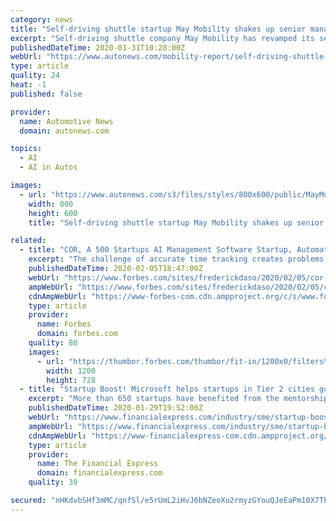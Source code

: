 ```yaml
---
category: news
title: "Self-driving shuttle startup May Mobility shakes up senior management"
excerpt: "Self-driving shuttle company May Mobility has revamped its senior management team. COO Alisyn Malek will leave her position with the company at the end of this week, but will retain an advisory role. Her departure follows the exit of former chief technology officer Steve Vozar, who left last week. Both are co-founders of the company."
publishedDateTime: 2020-01-31T10:28:00Z
webUrl: "https://www.autonews.com/mobility-report/self-driving-shuttle-startup-may-mobility-shakes-senior-management"
type: article
quality: 24
heat: -1
published: false

provider:
  name: Automotive News
  domain: autonews.com

topics:
  - AI
  - AI in Autos

images:
  - url: "https://www.autonews.com/s3/files/styles/800x600/public/MayMobility-MAIN_i_0.jpg"
    width: 800
    height: 600
    title: "Self-driving shuttle startup May Mobility shakes up senior management"

related:
  - title: "COR, A 500 Startups AI Management Software Startup, Automates Time Tracking For Firms"
    excerpt: "The challenge of accurate time tracking creates problems for creative agencies in taking on new projects. Three cofounders from 500 Startups have created software to ensure these firms can increase their profitability as they scale to take on more work."
    publishedDateTime: 2020-02-05T18:47:00Z
    webUrl: "https://www.forbes.com/sites/frederickdaso/2020/02/05/cor-a-500-startups-ai-management-software-startup-automates-time-tracking-for-firms/?ss=under30"
    ampWebUrl: "https://www.forbes.com/sites/frederickdaso/2020/02/05/cor-a-500-startups-ai-management-software-startup-automates-time-tracking-for-firms/amp/"
    cdnAmpWebUrl: "https://www-forbes-com.cdn.ampproject.org/c/s/www.forbes.com/sites/frederickdaso/2020/02/05/cor-a-500-startups-ai-management-software-startup-automates-time-tracking-for-firms/amp/"
    type: article
    provider:
      name: Forbes
      domain: forbes.com
    quality: 80
    images:
      - url: "https://thumbor.forbes.com/thumbor/fit-in/1200x0/filters%3Aformat%28jpg%29/https%3A%2F%2Fspecials-images.forbesimg.com%2Fimageserve%2F5e364236a854780006b03ec4%2F0x0.jpg"
        width: 1200
        height: 728
  - title: "Startup Boost! Microsoft helps startups in Tier 2 cities go global"
    excerpt: "More than 650 startups have benefited from the mentorship and guidance through technology workshops on Azure, Artificial Intelligence and Machine Learning. Microsoft for Startups, a comprehensive global programme designed to support startups as they build and scale their companies, is keen on empowering innovative entrepreneurs in the country."
    publishedDateTime: 2020-01-29T19:52:00Z
    webUrl: "https://www.financialexpress.com/industry/sme/startup-boost-microsoft-helps-startups-in-tier-2-cities-go-global/1839422/"
    ampWebUrl: "https://www.financialexpress.com/industry/sme/startup-boost-microsoft-helps-startups-in-tier-2-cities-go-global/1839422/lite/"
    cdnAmpWebUrl: "https://www-financialexpress-com.cdn.ampproject.org/c/s/www.financialexpress.com/industry/sme/startup-boost-microsoft-helps-startups-in-tier-2-cities-go-global/1839422/lite/"
    type: article
    provider:
      name: The Financial Express
      domain: financialexpress.com
    quality: 39

secured: "nHKdvbSHf3mMC/qnfSl/e5rUmL2iHvJ6bNZeoXu2rmyzGYouQJeEaPm10X7TF57DUmoZTsXyvKw1XnLXpYf5AuuGxumEWfHHwty06MsjwxjfjEETYf+HMZ71VNWAFPsp8TtdIGGZQUX8ybJtLTCpA4AOo4rnjrgk06eJruW0NRR4xmpy4kMmJqesKih/X1XKHo1BN+ICh8VPRbx/CfSGju37ajZXJybziZ2fTgbSommzSD0Wwh+0r39+NjLsjbTnsJ1jVMI5OMHxqcdrZny2topxn7ycEg5WiwsMMSsPH9eW8NfrO2V/XxYHp37Ognr2QG6CH/pMkS9PMjch0UijHWF4VVVZQej5Im8lLDLB/gDmyk5XmLLh9ap5PE1ZQST9pQoixiE/EAylTd3vPlcpQuALuaLl3lboaFnY7vXAcQwU7bHqBTUh/dS2oj/V8aghbIz9pTQf2q+ZfsVNNPBIjWisjlo7CdTpHV5ouG53BDA=;yQeEyGzLFCz8nXhSoZo3Yg=="
---
```



